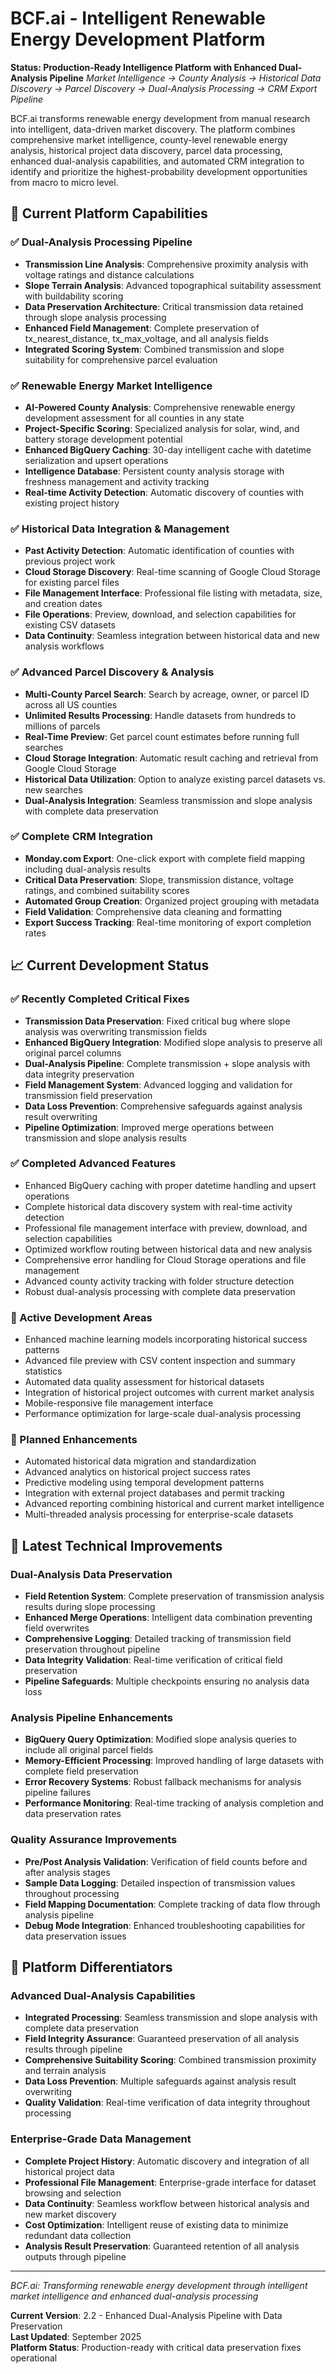 # BCF.ai - Intelligent Renewable Energy Development Platform

**Status: Production-Ready Intelligence Platform with Enhanced Dual-Analysis Pipeline** 
*Market Intelligence → County Analysis → Historical Data Discovery → Parcel Discovery → Dual-Analysis Processing → CRM Export Pipeline*

BCF.ai transforms renewable energy development from manual research into intelligent, data-driven market discovery. The platform combines comprehensive market intelligence, county-level renewable energy analysis, historical project data discovery, parcel data processing, enhanced dual-analysis capabilities, and automated CRM integration to identify and prioritize the highest-probability development opportunities from macro to micro level.

## 🚀 Current Platform Capabilities

### ✅ **Dual-Analysis Processing Pipeline**
- **Transmission Line Analysis**: Comprehensive proximity analysis with voltage ratings and distance calculations
- **Slope Terrain Analysis**: Advanced topographical suitability assessment with buildability scoring
- **Data Preservation Architecture**: Critical transmission data retained through slope analysis processing
- **Enhanced Field Management**: Complete preservation of tx_nearest_distance, tx_max_voltage, and all analysis fields
- **Integrated Scoring System**: Combined transmission and slope suitability for comprehensive parcel evaluation

### ✅ **Renewable Energy Market Intelligence**
- **AI-Powered County Analysis**: Comprehensive renewable energy development assessment for all counties in any state
- **Project-Specific Scoring**: Specialized analysis for solar, wind, and battery storage development potential
- **Enhanced BigQuery Caching**: 30-day intelligent cache with datetime serialization and upsert operations
- **Intelligence Database**: Persistent county analysis storage with freshness management and activity tracking
- **Real-time Activity Detection**: Automatic discovery of counties with existing project history

### ✅ **Historical Data Integration & Management**
- **Past Activity Detection**: Automatic identification of counties with previous project work
- **Cloud Storage Discovery**: Real-time scanning of Google Cloud Storage for existing parcel files
- **File Management Interface**: Professional file listing with metadata, size, and creation dates
- **File Operations**: Preview, download, and selection capabilities for existing CSV datasets
- **Data Continuity**: Seamless integration between historical data and new analysis workflows

### ✅ **Advanced Parcel Discovery & Analysis**
- **Multi-County Parcel Search**: Search by acreage, owner, or parcel ID across all US counties
- **Unlimited Results Processing**: Handle datasets from hundreds to millions of parcels
- **Real-Time Preview**: Get parcel count estimates before running full searches
- **Cloud Storage Integration**: Automatic result caching and retrieval from Google Cloud Storage
- **Historical Data Utilization**: Option to analyze existing parcel datasets vs. new searches
- **Dual-Analysis Integration**: Seamless transmission and slope analysis with complete data preservation

### ✅ **Complete CRM Integration**
- **Monday.com Export**: One-click export with complete field mapping including dual-analysis results
- **Critical Data Preservation**: Slope, transmission distance, voltage ratings, and combined suitability scores
- **Automated Group Creation**: Organized project grouping with metadata
- **Field Validation**: Comprehensive data cleaning and formatting
- **Export Success Tracking**: Real-time monitoring of export completion rates

## 📈 **Current Development Status**

### **✅ Recently Completed Critical Fixes**
- **Transmission Data Preservation**: Fixed critical bug where slope analysis was overwriting transmission fields
- **Enhanced BigQuery Integration**: Modified slope analysis to preserve all original parcel columns
- **Dual-Analysis Pipeline**: Complete transmission + slope analysis with data integrity preservation
- **Field Management System**: Advanced logging and validation for transmission field preservation
- **Data Loss Prevention**: Comprehensive safeguards against analysis result overwriting
- **Pipeline Optimization**: Improved merge operations between transmission and slope analysis results

### **✅ Completed Advanced Features**
- Enhanced BigQuery caching with proper datetime handling and upsert operations
- Complete historical data discovery system with real-time activity detection
- Professional file management interface with preview, download, and selection capabilities
- Optimized workflow routing between historical data and new analysis
- Comprehensive error handling for Cloud Storage operations and file management
- Advanced county activity tracking with folder structure detection
- Robust dual-analysis processing with complete data preservation

### **🔄 Active Development Areas**
- Enhanced machine learning models incorporating historical success patterns
- Advanced file preview with CSV content inspection and summary statistics
- Automated data quality assessment for historical datasets
- Integration of historical project outcomes with current market analysis
- Mobile-responsive file management interface
- Performance optimization for large-scale dual-analysis processing

### **🎯 Planned Enhancements**  
- Automated historical data migration and standardization
- Advanced analytics on historical project success rates
- Predictive modeling using temporal development patterns
- Integration with external project databases and permit tracking
- Advanced reporting combining historical and current market intelligence
- Multi-threaded analysis processing for enterprise-scale datasets

## 🔧 **Latest Technical Improvements**

### **Dual-Analysis Data Preservation**
- **Field Retention System**: Complete preservation of transmission analysis results during slope processing
- **Enhanced Merge Operations**: Intelligent data combination preventing field overwrites
- **Comprehensive Logging**: Detailed tracking of transmission field preservation throughout pipeline
- **Data Integrity Validation**: Real-time verification of critical field preservation
- **Pipeline Safeguards**: Multiple checkpoints ensuring no analysis data loss

### **Analysis Pipeline Enhancements**
- **BigQuery Query Optimization**: Modified slope analysis queries to include all original parcel fields
- **Memory-Efficient Processing**: Improved handling of large datasets with complete field preservation
- **Error Recovery Systems**: Robust fallback mechanisms for analysis pipeline failures
- **Performance Monitoring**: Real-time tracking of analysis completion and data preservation rates

### **Quality Assurance Improvements**
- **Pre/Post Analysis Validation**: Verification of field counts before and after analysis stages
- **Sample Data Logging**: Detailed inspection of transmission values throughout processing
- **Field Mapping Documentation**: Complete tracking of data flow through analysis pipeline
- **Debug Mode Integration**: Enhanced troubleshooting capabilities for data preservation issues

## 🌟 **Platform Differentiators**

### **Advanced Dual-Analysis Capabilities**
- **Integrated Processing**: Seamless transmission and slope analysis with complete data preservation
- **Field Integrity Assurance**: Guaranteed preservation of all analysis results through pipeline
- **Comprehensive Suitability Scoring**: Combined transmission proximity and terrain analysis
- **Data Loss Prevention**: Multiple safeguards against analysis result overwriting
- **Quality Validation**: Real-time verification of data integrity throughout processing

### **Enterprise-Grade Data Management**
- **Complete Project History**: Automatic discovery and integration of all historical project data
- **Professional File Management**: Enterprise-grade interface for dataset browsing and selection
- **Data Continuity**: Seamless workflow between historical analysis and new market discovery
- **Cost Optimization**: Intelligent reuse of existing data to minimize redundant data collection
- **Analysis Result Preservation**: Guaranteed retention of all analysis outputs through pipeline

---

*BCF.ai: Transforming renewable energy development through intelligent market intelligence and enhanced dual-analysis processing*

**Current Version**: 2.2 - Enhanced Dual-Analysis Pipeline with Data Preservation  
**Last Updated**: September 2025  
**Platform Status**: Production-ready with critical data preservation fixes operational